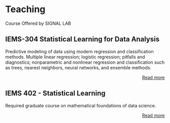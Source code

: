 # Teaching


Course Offered by SIGNAL LAB

## IEMS-304 Statistical Learning for Data Analysis 

Predictive modeling of data using modern regression and classification methods. Multiple linear regression; logistic regression; pitfalls and diagnostics; nonparametric and nonlinear regression and classification such as trees, nearest neighbors, neural networks, and ensemble methods.

<div style="text-align: right;">
<a href="https://2prime.github.io/teaching/2024-SL-Da">Read more <i class="fas fa-angle-double-right fa-fw"></i></a>
</div>

## IEMS 402 - Statistical Learning

Required graduate course on mathematical foundations of data science. 

<div style="text-align: right;">
<a href="https://2prime.github.io/teaching/2025-Statistical-Learning">Read more <i class="fas fa-angle-double-right fa-fw"></i></a>
</div>

